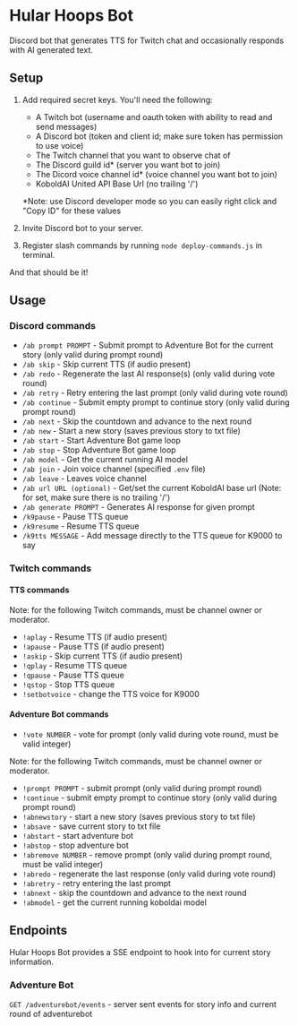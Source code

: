 # Hular Hoops Bot

Discord bot that generates TTS for Twitch chat and occasionally responds with AI generated text.

## Setup

1. Add required secret keys. You'll need the following:

   - A Twitch bot (username and oauth token with ability to read and send messages)
   - A Discord bot (token and client id; make sure token has permission to use voice)
   - The Twitch channel that you want to observe chat of
   - The Discord guild id\* (server you want bot to join)
   - The Dicord voice channel id\* (voice channel you want bot to join)
   - KoboldAI United API Base Url (no trailing '/')

   \*Note: use Discord developer mode so you can easily right click and "Copy ID" for these values

2. Invite Discord bot to your server.
3. Register slash commands by running `node deploy-commands.js` in terminal.

And that should be it!

## Usage

### Discord commands

* `/ab prompt PROMPT` - Submit prompt to Adventure Bot for the current story (only valid during prompt round)
* `/ab skip` - Skip current TTS (if audio present)
* `/ab redo` - Regenerate the last AI response(s) (only valid during vote round)
* `/ab retry` - Retry entering the last prompt (only valid during vote round)
* `/ab continue` - Submit empty prompt to continue story (only valid during prompt round)
* `/ab next` - Skip the countdown and advance to the next round
* `/ab new` - Start a new story (saves previous story to txt file)
* `/ab start` - Start Adventure Bot game loop
* `/ab stop` - Stop Adventure Bot game loop
* `/ab model` - Get the current running AI model
* `/ab join` - Join voice channel (specified `.env` file)
* `/ab leave` - Leaves voice channel
* `/ab url URL (optional)` - Get/set the current KoboldAI base url (Note: for set, make sure there is no trailing '/')
* `/ab generate PROMPT` - Generates AI response for given prompt 
* `/k9pause` - Pause TTS queue
* `/k9resume` - Resume TTS queue
* `/k9tts MESSAGE` - Add message directly to the TTS queue for K9000 to say

### Twitch commands

#### TTS commands

Note: for the following Twitch commands, must be channel owner or moderator.

* `!aplay` - Resume TTS (if audio present)
* `!apause` - Pause TTS (if audio present)
* `!askip` - Skip current TTS (if audio present)
* `!qplay` - Resume TTS queue
* `!qpause` - Pause TTS queue
* `!qstop` - Stop TTS queue
* `!setbotvoice` - change the TTS voice for K9000

#### Adventure Bot commands

* `!vote NUMBER` - vote for prompt (only valid during vote round, must be valid integer)

Note: for the following Twitch commands, must be channel owner or moderator.

* `!prompt PROMPT` - submit prompt (only valid during prompt round)
* `!continue` - submit empty prompt to continue story (only valid during prompt round)
* `!abnewstory` - start a new story (saves previous story to txt file)
* `!absave` - save current story to txt file
* `!abstart` - start adventure bot
* `!abstop` - stop adventure bot
* `!abremove NUMBER` - remove prompt (only valid during prompt round, must be valid integer)
* `!abredo` - regenerate the last response (only valid during vote round)
* `!abretry` - retry entering the last prompt
* `!abnext` - skip the countdown and advance to the next round
* `!abmodel` - get the current running koboldai model

## Endpoints

Hular Hoops Bot provides a SSE endpoint to hook into for current story information.

### Adventure Bot

`GET /adventurebot/events` - server sent events for story info and current round of adventurebot
